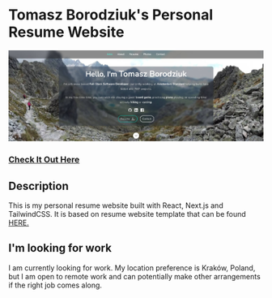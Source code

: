 # Tomasz Borodziuk's Personal Resume Website
![ReactJS Resume Website](resume-screenshot.jpg?raw=true "Tomasz Borodziuk's personal resume website")
### <a href="http://localhost:3000/">Check It Out Here</a>

## Description
This is my personal resume website built with React, Next.js and TailwindCSS. It is based on resume website template that can be found <a href="https://github.com/tbakerx/react-resume-template">HERE.</a>

## I'm looking for work
I am currently looking for work. My location preference is Kraków, Poland, but I am open to remote work and can potentially make other arrangements if the right job comes along.
